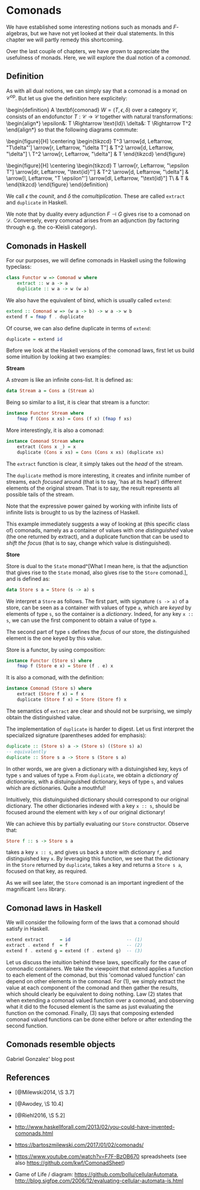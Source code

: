 # Comonads

We have established some interesting notions such as monads and $F$-algebras, but we have not yet looked at their dual statements. In this chapter we will partly remedy this shortcoming.

Over the last couple of chapters, we have grown to appreciate the usefulness of monads. Here, we will explore the dual notion of a _comonad_.

## Definition

As with all dual notions, we can simply say that a comonad is a monad on $\mathcal{C}^{\text{op}}$. But let us give the definition here explicitely:

\begin{definition}
A \textbf{comonad} $W = (T, \epsilon, \delta)$ over a category $\mathcal{C}$, consists of
an endofunctor $T: \mathcal{C} \to \mathcal{C}$ together with natural
transformations:
\begin{align*}
\epsilon&: T \Rightarrow \text{Id}\\
\delta&: T \Rightarrow T^2
\end{align*}
so that the following diagrams commute:

\begin{figure}[H]
\centering
\begin{tikzcd}
T^3 \arrow[d, Leftarrow, "T\delta"'] \arrow[r, Leftarrow, "\delta T"] & T^2 \arrow[d, Leftarrow, "\delta"] \\
T^2 \arrow[r, Leftarrow, "\delta"] & T
\end{tikzcd}
\end{figure}

\begin{figure}[H]
\centering
\begin{tikzcd}
T \arrow[r, Leftarrow, "\epsilon T"] \arrow[dr, Leftarrow, "\text{id}"'] & T^2 \arrow[d, Leftarrow, "\delta"] & \arrow[l, Leftarrow, "T \epsilon"'] \arrow[dl, Leftarrow, "\text{id}"] T\\
  & T &
\end{tikzcd}
\end{figure}
\end{definition}

We call $\epsilon$ the _counit_, and $\delta$ the _comultiplication_. These are called `extract` and `duplicate` in Haskell.

We note that by duality every adjunction $F \dashv G$ gives rise to a comonad on $\mathcal{D}$. Conversely, every comonad arises from an adjunction (by factoring through e.g. the co-Kleisli category).

## Comonads in Haskell

For our purposes, we will define comonads in Haskell using the following typeclass:
```haskell
class Functor w => Comonad w where
    extract :: w a -> a
    duplicate :: w a -> w (w a)
```
We also have the equivalent of bind, which is usually called `extend`:
```haskell
extend :: Comonad w => (w a -> b) -> w a -> w b
extend f = fmap f . duplicate
```
Of course, we can also define duplicate in terms of `extend`:
```haskell
duplicate = extend id
```

Before we look at the Haskell versions of the comonad laws, first let us build some intuition by looking at two examples:

**Stream**

A _stream_ is like an infinite cons-list. It is defined as:
```haskell
data Stream a = Cons a (Stream a)
```
Being so similar to a list, it is clear that stream is a functor:
```haskell
instance Functor Stream where
    fmap f (Cons x xs) = Cons (f x) (fmap f xs)
```
More interestingly, it is also a comonad:
```haskell
instance Comonad Stream where
    extract (Cons x _) = x
    duplicate (Cons x xs) = Cons (Cons x xs) (duplicate xs)
```
The `extract` function is clear, it simply takes out the _head_ of the stream.

The `duplicate` method is more interesting, it creates and infinite number of streams, each _focused_ around (that is to say, 'has at its head') different elements of the original stream. That is to say, the result represents all possible tails of the stream.

Note that the expressive power gained by working with infinite lists of infinite lists is brought to us by the laziness of Haskell.

This example immediately suggests a way of looking at (this specific class of) comonads, namely as a container of values with one _distinguished_ value (the one returned by extract), and a duplicate function that can be used to _shift the focus_ (that is to say, change which value is distinguished).

**Store**

Store is dual to the `State` monad^[What I mean here, is that the adjunction that gives rise to the `State` monad, also gives rise to the `Store` comonad.], and is defined as:
```haskell
data Store s a = Store (s -> a) s
```
We interpret a `Store` as follows. The first part, with signature `(s -> a)` of a store, can be seen as a container with values of type `a`, which are _keyed_ by elements of type `s`, so the container is a _dictionary_. Indeed, for any key `x :: s`, we can use the first component to obtain a value of type `a`.

The second part of type `s` defines the _focus_ of our store, the distinguished element is the one keyed by this value.

Store is a functor, by using composition:
```haskell
instance Functor (Store s) where
    fmap f (Store e x) = Store (f . e) x
```
It is also a comonad, with the definition:
```haskell
instance Comonad (Store s) where
    extract (Store f x) = f x
    duplicate (Store f x) = Store (Store f) x
```
The semantics of `extract` are clear and should not be surprising, we simply obtain the distinguished value.

The implementation of `duplicate` is harder to digest. Let us first interpret the specialized signature (parentheses added for emphasis):
```haskell
duplicate :: (Store s) a -> (Store s) ((Store s) a)
-- equivalently
duplicate :: Store s a -> Store s (Store s a)
```
In other words, we are given a dictionary with a distuingished key, keys of type `s` and values of type `a`. From `duplicate`, we obtain a _dictionary of dictionaries_, with a distuinguished dictionary, keys of type `s`, and values which are dictionaries. Quite a mouthful!

Intuitively, this distuinguished dictionary should correspond to our original dictionary. The other dictionaries indexed with a key `x :: s`, should be focused around the element with key `x` of our original dictionary!

We can achieve this by partially evaluating our `Store` constructor. Observe that:
```haskell
Store f :: s -> Store s a
```
takes a key `x :: s`, and gives us back a store with dictionary `f`, and distinguished key `x`. By leveraging this function, we see that the dictionary in the `Store` returned by `duplicate`, takes a key and returns a `Store s a`, focused on that key, as required.

As we will see later, the `Store` comonad is an important ingredient of the magnificant `lens` library.

## Comonad laws in Haskell

We will consider the following form of the laws that a comonad should satisfy in
Haskell.

```haskell
extend extract      = id                     -- (1)
extract . extend f  = f                      -- (2)
extend f . extend g = extend (f . extend g)  -- (3)
```

Let us discuss the intuition behind these laws, specifically for the case of
comonadic containers. We take the viewpoint
that extend applies a function to each element of the comonad, but this
'comonad valued function' can depend on other elements in the comonad. For (1), we simply
extract the value at each component of the comonad and then gather the
results, which should clearly be equivalent to doing nothing. Law (2) states
that when extending a comonad valued function over a comonad, and observing what it did to
the focused element is the same as just evaluating the function on the comonad.
Finally, (3) says that composing extended comonad valued functions can be done
either before or after extending the second function.

## Comonads resemble objects

Gabriel Gonzalez' blog post

## References

- [@Milewski2014, \S 3.7]
- [@Awodey, \S 10.4]
- [@Riehl2016, \S 5.2]
- <http://www.haskellforall.com/2013/02/you-could-have-invented-comonads.html>
- <https://bartoszmilewski.com/2017/01/02/comonads/>

- <https://www.youtube.com/watch?v=F7F-BzOB670> spreadsheets (see also <https://github.com/kwf/ComonadSheet>)
- Game of Life / diagram: <https://github.com/bollu/cellularAutomata>, <http://blog.sigfpe.com/2006/12/evaluating-cellular-automata-is.html>
